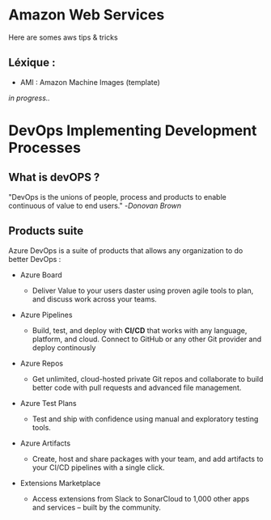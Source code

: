 # Amazon Web Services
Here are somes aws tips & tricks

## Léxique :
 - AMI : Amazon Machine Images (template)

*in progress..*

# DevOps Implementing Development Processes

## What is devOPS ?
"DevOps is the unions of people, process and products to enable continuous of value to end users." -*Donovan Brown*

## Products suite

Azure DevOps is a suite of products that allows any organization to do better DevOps :

- Azure Board
    - Deliver Value to your users daster using proven agile tools to plan, and discuss work across your teams.

- Azure Pipelines
    - Build, test, and deploy with **CI/CD** that works with any language, platform, and cloud. Connect to GitHub or any other Git provider and deploy continously

- Azure Repos
    - Get unlimited, cloud-hosted private Git repos and collaborate to build better code with pull requests and advanced file management.

- Azure Test Plans
    - Test and ship with confidence using manual and exploratory testing tools.

- Azure Artifacts
    - Create, host and share packages with your team, and add artifacts to your CI/CD pipelines with a single click.

- Extensions Marketplace
    - Access extensions from Slack to SonarCloud to 1,000 other apps and services – built by the community.